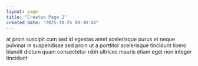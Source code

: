 ```yaml
---
layout: page
title: "Created Page 2"
created_date: "2025-10-25 00:30:44"
---
```


at proin suscipit cum sed id egestas amet scelerisque purus et neque pulvinar in suspendisse sed proin ut a porttitor scelerisque tincidunt libero blandit dictum quam consectetur nibh ultrices mauris etiam eget non integer tincidunt 
